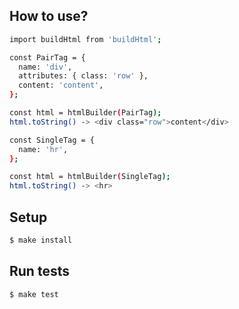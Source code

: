 ## How to use?

```sh
import buildHtml from 'buildHtml';

const PairTag = {
  name: 'div',
  attributes: { class: 'row' },
  content: 'content',
};

const html = htmlBuilder(PairTag);
html.toString() -> <div class="row">content</div>

const SingleTag = {
  name: 'hr',
};

const html = htmlBuilder(SingleTag);
html.toString() -> <hr>
```

## Setup

```sh
$ make install
```

## Run tests

```sh
$ make test
```
